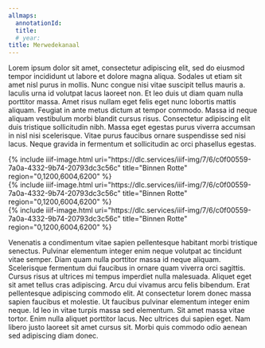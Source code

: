 ```yaml
---
allmaps:
  annotationId:
  title:
  # year:
title: Merwedekanaal
---
```


Lorem ipsum dolor sit amet, consectetur adipiscing elit, sed do eiusmod tempor incididunt ut labore et dolore magna aliqua. Sodales ut etiam sit amet nisl purus in mollis. Nunc congue nisi vitae suscipit tellus mauris a. Iaculis urna id volutpat lacus laoreet non. Et leo duis ut diam quam nulla porttitor massa. Amet risus nullam eget felis eget nunc lobortis mattis aliquam. Feugiat in ante metus dictum at tempor commodo. Massa id neque aliquam vestibulum morbi blandit cursus risus. Consectetur adipiscing elit duis tristique sollicitudin nibh. Massa eget egestas purus viverra accumsan in nisl nisi scelerisque. Vitae purus faucibus ornare suspendisse sed nisi lacus. Neque gravida in fermentum et sollicitudin ac orci phasellus egestas.

<div>
{% include iiif-image.html uri="https://dlc.services/iiif-img/7/6/c0f00559-7a0a-4332-9b74-20793dc3c56c" title="Binnen Rotte" region="0,1200,6004,6200" %}
</div>

<div>
{% include iiif-image.html uri="https://dlc.services/iiif-img/7/6/c0f00559-7a0a-4332-9b74-20793dc3c56c" title="Binnen Rotte" region="0,1200,6004,6200" %}
</div>

<div>
{% include iiif-image.html uri="https://dlc.services/iiif-img/7/6/c0f00559-7a0a-4332-9b74-20793dc3c56c" title="Binnen Rotte" region="0,1200,6004,6200" %}
</div>

Venenatis a condimentum vitae sapien pellentesque habitant morbi tristique senectus. Pulvinar elementum integer enim neque volutpat ac tincidunt vitae semper. Diam quam nulla porttitor massa id neque aliquam. Scelerisque fermentum dui faucibus in ornare quam viverra orci sagittis. Cursus risus at ultrices mi tempus imperdiet nulla malesuada. Aliquet eget sit amet tellus cras adipiscing. Arcu dui vivamus arcu felis bibendum. Erat pellentesque adipiscing commodo elit. At consectetur lorem donec massa sapien faucibus et molestie. Ut faucibus pulvinar elementum integer enim neque. Id leo in vitae turpis massa sed elementum. Sit amet massa vitae tortor. Enim nulla aliquet porttitor lacus. Nec ultrices dui sapien eget. Nam libero justo laoreet sit amet cursus sit. Morbi quis commodo odio aenean sed adipiscing diam donec.